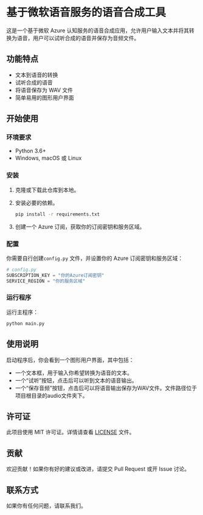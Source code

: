 
# 基于微软语音服务的语音合成工具

这是一个基于微软 Azure 认知服务的语音合成应用，允许用户输入文本并将其转换为语音，用户可以试听合成的语音并保存为音频文件。

## 功能特点

- 文本到语音的转换
- 试听合成的语音
- 将语音保存为 WAV 文件
- 简单易用的图形用户界面

## 开始使用

### 环境要求

- Python 3.6+
- Windows, macOS 或 Linux

### 安装

1. 克隆或下载此仓库到本地。

2. 安装必要的依赖。

   ```bash
   pip install -r requirements.txt
   ```

3. 创建一个 Azure 订阅，获取你的订阅密钥和服务区域。

### 配置
你需要自行创建`config.py` 文件，并设置你的 Azure 订阅密钥和服务区域：

```python
# config.py
SUBSCRIPTION_KEY = "你的Azure订阅密钥"
SERVICE_REGION = "你的服务区域"
```

### 运行程序

运行主程序：

```bash
python main.py
```

## 使用说明

启动程序后，你会看到一个图形用户界面，其中包括：

- 一个文本框，用于输入你希望转换为语音的文本。
- 一个“试听”按钮，点击后可以听到文本的语音输出。
- 一个“保存音频”按钮，点击后可以将语音输出保存为WAV文件。文件路径位于项目根目录的audio文件夹下。

## 许可证

此项目使用 MIT 许可证。详情请查看 [LICENSE](LICENSE) 文件。

## 贡献

欢迎贡献！如果你有好的建议或改进，请提交 Pull Request 或开 Issue 讨论。

## 联系方式

如果你有任何问题，请联系我们。